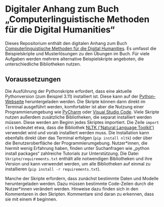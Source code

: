 # Digitaler Anhang zum Buch „Computerlinguistische Methoden für die Digital Humanities“

Dieses Repositorium enthält den digitalen Anhang zum Buch
[Computerlinguistische Methoden für die Digital Humanities](
https://www.narr.de/computerlinguistische-methoden-f%C3%BCr-die-digital-humanities-18579-1/).
Es umfasst die Beispielskripte und Musterlösungen zu den Übungen im Buch. Für
viele Aufgaben werden mehrere alternative Beispielskripte angeboten, die
unterschiedliche Bibliotheken nutzen.

## Voraussetzungen

Die Ausführung der Pythonskripte erfordert, dass eine aktuelle Pythonversion
(zum Beispiel 3.11) installiert ist. Diese kann auf der
[Python-Webseite](https://www.python.org/) heruntergeladen werden. Die Skripte
können dann direkt im Terminal ausgeführt werden, komfortabler ist aber die
Nutzung einer Programmierumgebung wie
[PyCharm](https://www.jetbrains.com/de-de/pycharm/) oder
[Visual Studio Code](https://code.visualstudio.com/). Viele Skripte nutzen
außerdem zusätzliche Bibliotheken, die separat installiert werden müssen.
Diese werden am Beginn jedes Skriptes importiert. Die Zeile `import nltk`
bedeutet etwa, dass die Bibliothek
[NLTK ('Natural Language Toolkit')](https://www.nltk.org/) verwendet wird und
vorab installiert werden muss. Die Installation kann ebenfalls direkt über das
Terminal erfolgen (`pip install nltk`) oder über die Benutzeroberfläche der Programmierumgebung.
Nutzer*innen, die hiermit wenig Erfahrung haben, finden unter Suchanfragen wie
„python install packages“ zahlreiche Tutorials zur Unterstützung. Die Datei
`Skripte/requirements.txt` enthält alle notwendigen Bibliotheken und ihre Version und
kann verwendet werden, um alle Bibliotheken auf einmal zu installieren
(`pip install -r requirements.txt`).

Manche der Skripte erfordern, dass zunächst bestimmte Daten und Modelle
heruntergeladen werden. Dazu müssen bestimmte Code-Zeilen durch die Nutzer*innen
verändert werden. Hinweise dazu finden sich in den Kommentaren in den Skripten.
Kommentare sind daran zu erkennen, dass sie mit einem # beginnen.
